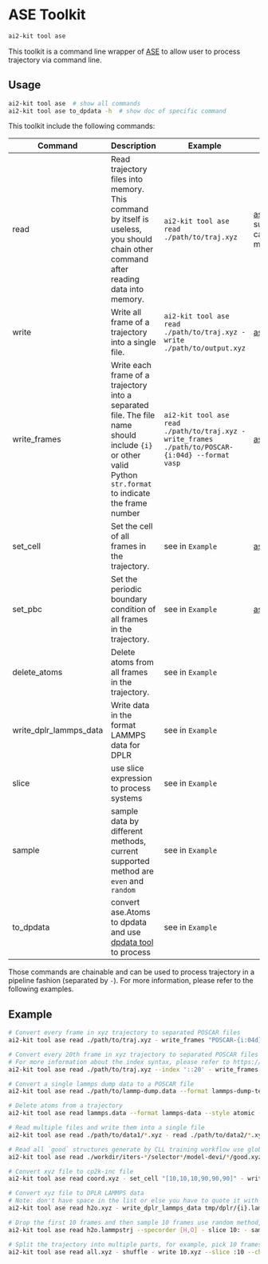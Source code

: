 # ASE Toolkit

```bash
ai2-kit tool ase
```
This toolkit is a command line wrapper of [ASE](https://wiki.fysik.dtu.dk/ase/) to allow user to process trajectory via command line.

## Usage

```bash
ai2-kit tool ase  # show all commands
ai2-kit tool ase to_dpdata -h  # show doc of specific command
```

This toolkit include the following commands:

| Command | Description | Example | Reference |
| --- | --- | --- | --- |
| read | Read trajectory files into memory. This command by itself is useless, you should chain other command after reading data into memory. | `ai2-kit tool ase read ./path/to/traj.xyz` | [ase.io.read](https://wiki.fysik.dtu.dk/ase/ase/io/io.html#ase.io.read), support wildcard, can be call multiple times |
| write | Write all frame of a trajectory into a single file. | `ai2-kit tool ase read ./path/to/traj.xyz - write ./path/to/output.xyz` | [ase.io.write](https://wiki.fysik.dtu.dk/ase/ase/io/io.html#ase.io.write) |
| write_frames | Write each frame of a trajectory into a separated file. The file name should include `{i}` or other valid Python `str.format` to indicate the frame number | `ai2-kit tool ase read ./path/to/traj.xyz - write_frames ./path/to/POSCAR-{i:04d} --format vasp` | [ase.io.write](https://wiki.fysik.dtu.dk/ase/ase/io/io.html#ase.io.write) |
| set_cell | Set the cell of all frames in the trajectory. | see in `Example` | [ase.Atoms.set_cell](https://wiki.fysik.dtu.dk/ase/ase/atoms.html#ase.Atoms.set_cell) |
| set_pbc | Set the periodic boundary condition of all frames in the trajectory. | see in `Example` | [ase.Atoms.set_pbc](https://wiki.fysik.dtu.dk/ase/ase/atoms.html#ase.Atoms.set_pbc) |  
| delete_atoms | Delete atoms from all frames in the trajectory. | see in `Example` | |
| write_dplr_lammps_data | Write data in the format LAMMPS data for DPLR | see in `Example` | |
| slice | use slice expression to process systems | see in `Example` | |
| sample | sample data by different methods, current supported method are `even` and `random` | see in `Example` | |
| to_dpdata | convert ase.Atoms to dpdata and use [dpdata tool](./dpdata.md) to process | see in `Example` |  |

Those commands are chainable and can be used to process trajectory in a pipeline fashion (separated by `-`). For more information, please refer to the following examples.


## Example

```bash
# Convert every frame in xyz trajectory to separated POSCAR files
ai2-kit tool ase read ./path/to/traj.xyz - write_frames "POSCAR-{i:04d}" --format vasp

# Convert every 20th frame in xyz trajectory to separated POSCAR files
# For more information about the index syntax, please refer to https://wiki.fysik.dtu.dk/ase/ase/io/io.html#ase.io.read
ai2-kit tool ase read ./path/to/traj.xyz --index '::20' - write_frames "POSCAR-{i:04d}" --format vasp 

# Convert a single lammps dump data to a POSCAR file
ai2-kit tool ase read ./path/to/lammp-dump.data --format lammps-dump-text --specorder [O,H] - write POSCAR --format vasp

# Delete atoms from a trajectory
ai2-kit tool ase read lammps.data --format lammps-data --style atomic - delete_atoms [10,12] - write lammps-fin.data --format lammps-data

# Read multiple files and write them into a single file
ai2-kit tool ase read ./path/to/data1/*.xyz - read ./path/to/data2/*.xyz - write all.xyz

# Read all `good` structures generate by CLL training workflow use glob
ai2-kit tool ase read ./workdir/iters-*/selector*/model-devi/*/good.xyz  - write all-good.syz

# Convert xyz file to cp2k-inc file
ai2-kit tool ase read coord.xyz - set_cell "[10,10,10,90,90,90]" - write coord_n_cell.inc --format cp2k-inc

# Convert xyz file to DPLR LAMMPS data
# Note: don't have space in the list or else you have to quote it with ""
ai2-kit tool ase read h2o.xyz - write_dplr_lammps_data tmp/dplr/{i}.lammps.data --type_map [O,H] --sel_type [0] --sys_charge_map [6,1] --model_charge_map [-8]

# Drop the first 10 frames and then sample 10 frames use random method, and save it as dpdata.System format
ai2-kit tool ase read h2o.lammpstrj --specorder [H,O] - slice 10: - sample 10 --method random - to_dpdata - write dp-h2o --nomerge

# Split the trajectory into multiple parts, for example, pick 10 frames randomly and save it to 10.xyz, and the rest to rest.xyz
ai2-kit tool ase read all.xyz - shuffle - write 10.xyz --slice :10 --chain - write rest.xyz --slice 10: 
```
